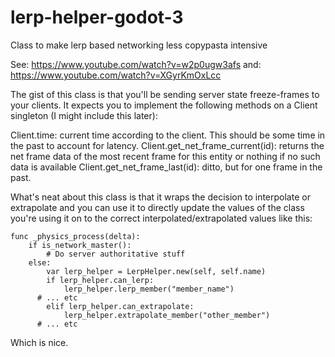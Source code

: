# lerp-helper-godot-3
Class to make lerp based networking less copypasta intensive

See:
https://www.youtube.com/watch?v=w2p0ugw3afs
and:
https://www.youtube.com/watch?v=XGyrKmOxLcc

The gist of this class is that you'll be sending server state freeze-frames to your clients. It expects you to implement the following methods on a Client singleton (I might include this later):

Client.time: current time according to the client. This should be some time in the past to account for latency.
Client.get_net_frame_current(id): returns the net frame data of the most recent frame for this entity or nothing if no such data is available
Client.get_net_frame_last(id): ditto, but for one frame in the past.

What's neat about this class is that it wraps the decision to interpolate or extrapolate and you can use it to directly update the values of the class you're using it on to the correct interpolated/extrapolated values like this:

```
func _physics_process(delta):
	if is_network_master():
		# Do server authoritative stuff
	else:
		var lerp_helper = LerpHelper.new(self, self.name)
		if lerp_helper.can_lerp:
			lerp_helper.lerp_member("member_name")
      # ... etc
		elif lerp_helper.can_extrapolate:
			lerp_helper.extrapolate_member("other_member")
      # ... etc
```
Which is nice.
